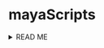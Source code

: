
# mayaScripts

<details><summary>READ ME</summary>
<p>

PURPOSE:
These scripts were created using version Maya 2022 and Python 3. I am a beginner coder and 3D animator so any feedback is welcome. These scripts have helped me with faster workflows in my classes. All scripts can be middle mouse dragged and converted into shelf buttons for easy access.

GOALS:
As an aspiring TD in production or gaming I took classes through CGMA to learn Maya and other 3D animation software. The code is heavily commented because they are intended as tools for animation or modeling students who do not typically look at the MEL or python script editor. I created small scripts with the intent of solving a few challenges I faced in Maya as well as optimizing the workflow for modelers and animators:

GOAL 1: As a beginner, the Maya interface has a lot of new tools. An example is the image plane which you cannot pull up by searching the help menu in Maya. I created the front facing camera view image plane script so I wouldn't have to remember where the image plane button is located. <b>This will help me or other beginners new to Maya when we can't remember where this tool is that is often used for setting up a model.</b>

GOAL 2: <b>Following goal 1, the same script helps with creating efficiency of tools themselves and interdependencies of tools to save time.</b> The script was applicable to the following scenarios from class and outside class:
  - Scenario 1: Using the image plane laying out vertices or blocking out anatomically correct shapes for a model like a robot
  - Scenario 2: Using this script in conjunction with the CV curve tool to quickly trace bottles for a scene. If I need to make quite a few different bottles, this script will help shorten the setup time.
  - Scenario 3: Using this script for modeling a lotion bottle to block out the shape using geometry

GOAL 3: <b>The script for mixamo T-rig pose was created to shorten set up time for animating my robot character using a mixamo rig.</b> Since the characters have to always start in T-pose, this script will come in handy for avoiding repition of manual set up steps. I wanted to also script the mapping assignment of joints in humanIK but this script was more complex so unfortunately this would have to be done in a refactor once I understood more.

GOAL 4: The scripts for the autorig_leg an autorig_arm scripts were created separately for me to learn the differences between the two workflows. The scripts are part of a button UI script that allows each function to run on button presses. 

GOAL 5: Familiarizing myself further with the Maya Python API and creating an autorig, I added the ball_autorig script. This is mainly used for reference for building other autorig tools and will help me with refactoring my leg and arm scripts, in addition to building a complete autorig in the future.  

Credit to: David Mooy for teaching the class on Introduction to Maya and sparking my curiosity in coding
           Chris Zurbrigg for tutorials on creating tools in the Maya Python API.
           Alexander Richter, TD for my Maya Python class


